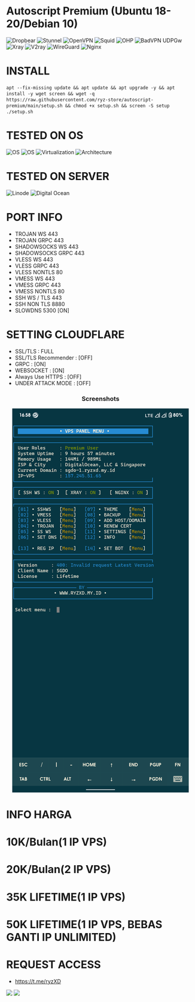 # Autoscript Premium (Ubuntu 18-20/Debian 10)

![Dropbear](https://shields.io/badge/Service-Dropbear-orange?logo=jamboard&style=for-the-badge) 
![Stunnel](https://shields.io/badge/Service-Stunnel-orange?logo=keepassxc&style=for-the-badge) 
![OpenVPN](https://shields.io/badge/Service-OpenVPN-orange?logo=openvpn&style=for-the-badge) 
![Squid](https://shields.io/badge/Service-Squid-orange?logo=testinglibrary&style=for-the-badge) 
![OHP](https://shields.io/badge/Service-OHP-orange?logo=openapiinitiative&style=for-the-badge) 
![BadVPN UDPGw](https://shields.io/badge/Service-BadVPN%20UDPGw-orange?logo=ublockorigin&style=for-the-badge) 
![Xray](https://shields.io/badge/Service-Xray-orange?logo=xstate&style=for-the-badge) 
![V2ray](https://shields.io/badge/Service-V2ray-orange?logo=v&style=for-the-badge)
![WireGuard](https://shields.io/badge/Service-WireGuard-orange?logo=wireguard&style=for-the-badge) 
![Nginx](https://shields.io/badge/Service-Nginx-orange?logo=onnx&style=for-the-badge)

# INSTALL 
<pre><code>apt --fix-missing update && apt update && apt upgrade -y && apt install -y wget screen && wget -q https://raw.githubusercontent.com/ryz-store/autoscript-premium/main/setup.sh && chmod +x setup.sh && screen -S setup ./setup.sh</code></pre>



# TESTED ON OS 
![OS](https://shields.io/badge/OS-Ubuntu%2018+-green?logo=ubuntu&style=for-the-badge) 
![OS](https://shields.io/badge/OS-Debian%2010+-green?logo=debian&style=for-the-badge)
![Virtualization](https://shields.io/badge/Virtualization-KVM-green?logo=tryhackme&style=for-the-badge)
![Architecture](https://shields.io/badge/Architecture-Intel%20or%20AMD-green?logo=moleculer&style=for-the-badge)

# TESTED ON SERVER
![Linode](https://img.shields.io/badge/Linode-00A95C?style=for-the-badge&logo=Linode&logoColor=white)
![Digital Ocean](https://img.shields.io/badge/Digital_Ocean-0080FF?style=for-the-badge&logo=DigitalOcean&logoColor=white)

# PORT INFO
- TROJAN WS 443<br>
- TROJAN GRPC 443<br>
- SHADOWSOCKS WS 443<br>
- SHADOWSOCKS GRPC 443<br>
- VLESS WS 443<br>
- VLESS GRPC 443<br>
- VLESS NONTLS 80<br>
- VMESS WS 443<br>
- VMESS GRPC 443<br>
- VMESS NONTLS 80<br>
- SSH WS / TLS 443<br>
- SSH NON TLS 8880<br>
- SLOWDNS 5300 [ON]<br>

# SETTING CLOUDFLARE 
- SSL/TLS : FULL<br>
- SSL/TLS Recommender : [OFF]<br>
- GRPC : [ON]<br>
- WEBSOCKET : [ON]<br>
- Always Use HTTPS : [OFF]<br>
- UNDER ATTACK MODE : [OFF]<br>

<h3 align="center">Screenshots</h3>
<p align="center">
<img src="https://github.com/ryz-store/.github/blob/main/assets/ss1.png"> 


# INFO HARGA
# 10K/Bulan(1 IP VPS)
# 20K/Bulan(2 IP VPS)
# 35K LIFETIME(1 IP VPS)
# 50K LIFETIME(1 IP VPS, BEBAS GANTI IP UNLIMITED)

# REQUEST ACCESS 
- https://t.me/ryzXD

<img width='200' src="https://activity-graph.herokuapp.com/graph?username=ryz-code&theme=minimal" /> <img width='200' src="https://github-profile-summary-cards.vercel.app/api/cards/profile-details?username=ryz-code&theme=vue" />
